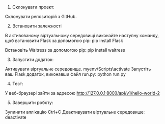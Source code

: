 1. Склонувати проект:

Склонувати репозиторій з GitHub.

2. Встановити залежності

В активованому віртуальному середовищі виконайте наступну команду, 
щоб встановити Flask за допомогою pip:
pip install Flask

Встановіть Waitress за допомогою pip:
pip install waitress


3. Запустити додаток:

Активувати віртуальне середовище.
myenv\Scripts\activate
Запустіть ваш Flask додаток, виконавши файл run.py:
python run.py

4. Тест:

У веб-браузері зайти за адресою http://127.0.0.1:8000/api/v1/hello-world-2

5. Завершити роботу:

Зупинити аплікацію Ctrl+C
Деактивувати віртуальне середовише:
deactivate